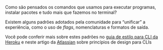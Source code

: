 Como são pensados os comandos que usamos para executar programas, instalar pacotes e tudo mais que fazemos no terminal?

Existem alguns padrões adotados pela comunidade para “unificar” a experiência, como o uso de *flags*, nomenclaturas e formatos de saída.

Você pode conferir mais sobre estes padrões no [guia de estilo para CLI da Heroku](https://devcenter.heroku.com/articles/cli-style-guide) e neste artigo da [Atlassian](https://blog.developer.atlassian.com/10-design-principles-for-delightful-clis/) sobre princípios de design para CLIs